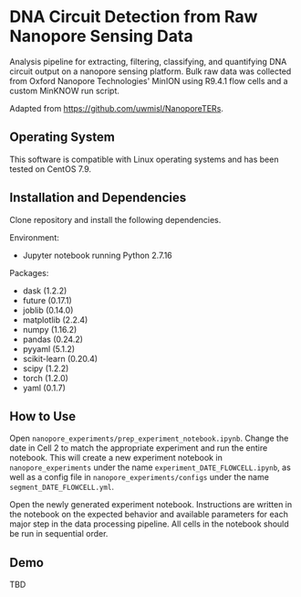 # DNA Circuit Detection from Raw Nanopore Sensing Data
Analysis pipeline for extracting, filtering, classifying, and quantifying DNA circuit output on a nanopore sensing platform. Bulk raw data was collected from Oxford Nanopore Technologies' MinION using R9.4.1 flow cells and a custom MinKNOW run script.

Adapted from https://github.com/uwmisl/NanoporeTERs.

## Operating System
This software is compatible with Linux operating systems and has been tested on CentOS 7.9.

## Installation and Dependencies
Clone repository and install the following dependencies.

Environment:
* Jupyter notebook running Python 2.7.16

Packages:
* dask (1.2.2)
* future (0.17.1)
* joblib (0.14.0)
* matplotlib (2.2.4)
* numpy (1.16.2)
* pandas (0.24.2)
* pyyaml (5.1.2)
* scikit-learn (0.20.4)
* scipy (1.2.2)
* torch (1.2.0)
* yaml (0.1.7)

## How to Use
Open `nanopore_experiments/prep_experiment_notebook.ipynb`. Change the date in Cell 2 to match the appropriate experiment and run the entire notebook. This will create a new experiment notebook in `nanopore_experiments` under the name `experiment_DATE_FLOWCELL.ipynb`, as well as a config file in `nanopore_experiments/configs` under the name `segment_DATE_FLOWCELL.yml`. 

Open the newly generated experiment notebook. Instructions are written in the notebook on the expected behavior and available parameters for each major step in the data processing pipeline. All cells in the notebook should be run in sequential order.

## Demo
TBD
